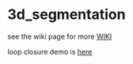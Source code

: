 # 3d_segmentation

see the wiki page for more [WIKI](https://github.com/gggliuye/3d_segmentation/wiki)


loop closure demo is [here](https://github.com/gggliuye/3d_vision/blob/master/Loop_closure_BOW.ipynb)
